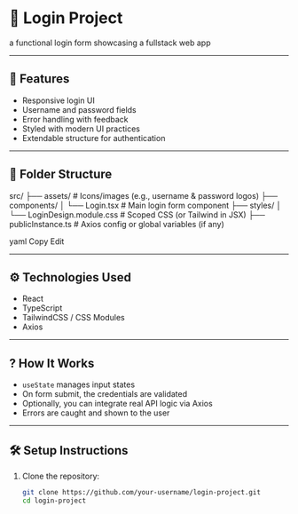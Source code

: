 # 🔐 Login Project

a functional login form showcasing a fullstack web app

---

## 🚀 Features

- Responsive login UI  
- Username and password fields  
- Error handling with feedback  
- Styled with modern UI practices  
- Extendable structure for authentication  

---

## 📁 Folder Structure

src/
├── assets/ # Icons/images (e.g., username & password logos)
├── components/
│ └── Login.tsx # Main login form component
├── styles/
│ └── LoginDesign.module.css # Scoped CSS (or Tailwind in JSX)
├── publicInstance.ts # Axios config or global variables (if any)

yaml
Copy
Edit

---

## ⚙️ Technologies Used

- React  
- TypeScript  
- TailwindCSS / CSS Modules  
- Axios

---

## ? How It Works

- `useState` manages input states  
- On form submit, the credentials are validated  
- Optionally, you can integrate real API logic via Axios  
- Errors are caught and shown to the user  

---

## 🛠 Setup Instructions

1. Clone the repository:
   ```bash
   git clone https://github.com/your-username/login-project.git
   cd login-project
```
